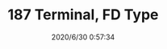 ﻿---
layout: post 
title: 187 Terminal, FD Type
tags: 
categories: housing-terminal
overview: 187 Terminal, FD Type
series: faston
part_number: FD1870202-35C
thumb_img: static/202006/392-thumb-20200630085857.jpg
small_img: static/202006/392-20200630085857.jpg
date: 2020/6/30 0:57:34
---



